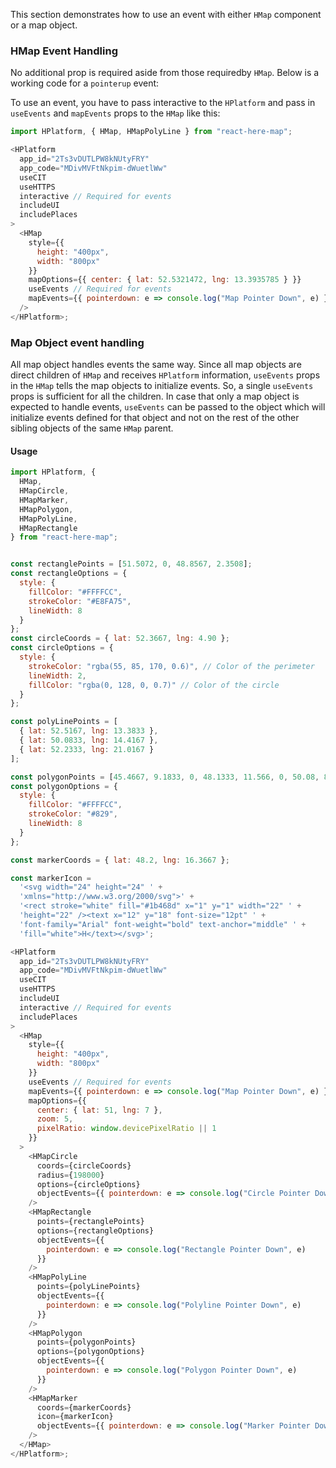 This section demonstrates how to use an event with either `HMap` component or a
map object.

### HMap Event Handling

No additional prop is required aside from those requiredby `HMap`. Below is a
working code for a `pointerup` event:

To use an event, you have to pass interactive to the `HPlatform` and pass in
`useEvents` and `mapEvents` props to the `HMap` like this:

```js
import HPlatform, { HMap, HMapPolyLine } from "react-here-map";

<HPlatform
  app_id="2Ts3vDUTLPW8kNUtyFRY"
  app_code="MDivMVFtNkpim-dWuetlWw"
  useCIT
  useHTTPS
  interactive // Required for events
  includeUI
  includePlaces
>
  <HMap
    style={{
      height: "400px",
      width: "800px"
    }}
    mapOptions={{ center: { lat: 52.5321472, lng: 13.3935785 } }}
    useEvents // Required for events
    mapEvents={{ pointerdown: e => console.log("Map Pointer Down", e) }} // event handlers
  />
</HPlatform>;
```

### Map Object event handling

All map object handles events the same way. Since all map objects are direct
children of `HMap` and receives `HPlatform` information, `useEvents` props in
the `HMap` tells the map objects to initialize events. So, a single `useEvents`
props is sufficient for all the children. In case that only a map object is
expected to handle events, `useEvents` can be passed to the object which will
initialize events defined for that object and not on the rest of the other
sibling objects of the same `HMap` parent.

#### Usage

```js
import HPlatform, {
  HMap,
  HMapCircle,
  HMapMarker,
  HMapPolygon,
  HMapPolyLine,
  HMapRectangle
} from "react-here-map";


const rectanglePoints = [51.5072, 0, 48.8567, 2.3508];
const rectangleOptions = {
  style: {
    fillColor: "#FFFFCC",
    strokeColor: "#E8FA75",
    lineWidth: 8
  }
};
const circleCoords = { lat: 52.3667, lng: 4.90 };
const circleOptions = {
  style: {
    strokeColor: "rgba(55, 85, 170, 0.6)", // Color of the perimeter
    lineWidth: 2,
    fillColor: "rgba(0, 128, 0, 0.7)" // Color of the circle
  }
};

const polyLinePoints = [
  { lat: 52.5167, lng: 13.3833 },
  { lat: 50.0833, lng: 14.4167 },
  { lat: 52.2333, lng: 21.0167 }
];

const polygonPoints = [45.4667, 9.1833, 0, 48.1333, 11.566, 0, 50.08, 8.24, 0];
const polygonOptions = {
  style: {
    fillColor: "#FFFFCC",
    strokeColor: "#829",
    lineWidth: 8
  }
};

const markerCoords = { lat: 48.2, lng: 16.3667 };

const markerIcon =
  '<svg width="24" height="24" ' +
  'xmlns="http://www.w3.org/2000/svg">' +
  '<rect stroke="white" fill="#1b468d" x="1" y="1" width="22" ' +
  'height="22" /><text x="12" y="18" font-size="12pt" ' +
  'font-family="Arial" font-weight="bold" text-anchor="middle" ' +
  'fill="white">H</text></svg>';

<HPlatform
  app_id="2Ts3vDUTLPW8kNUtyFRY"
  app_code="MDivMVFtNkpim-dWuetlWw"
  useCIT
  useHTTPS
  includeUI
  interactive // Required for events
  includePlaces
>
  <HMap
    style={{
      height: "400px",
      width: "800px"
    }}
    useEvents // Required for events
    mapEvents={{ pointerdown: e => console.log("Map Pointer Down", e) }} // event handlers
    mapOptions={{
      center: { lat: 51, lng: 7 },
      zoom: 5,
      pixelRatio: window.devicePixelRatio || 1
    }}
  >
    <HMapCircle
      coords={circleCoords}
      radius={198000}
      options={circleOptions}
      objectEvents={{ pointerdown: e => console.log("Circle Pointer Down", e) }}
    />
    <HMapRectangle
      points={rectanglePoints}
      options={rectangleOptions}
      objectEvents={{
        pointerdown: e => console.log("Rectangle Pointer Down", e)
      }}
    />
    <HMapPolyLine
      points={polyLinePoints}
      objectEvents={{
        pointerdown: e => console.log("Polyline Pointer Down", e)
      }}
    />
    <HMapPolygon
      points={polygonPoints}
      options={polygonOptions}
      objectEvents={{
        pointerdown: e => console.log("Polygon Pointer Down", e)
      }}
    />
    <HMapMarker
      coords={markerCoords}
      icon={markerIcon}
      objectEvents={{ pointerdown: e => console.log("Marker Pointer Down", e) }}
    />
  </HMap>
</HPlatform>;
```
